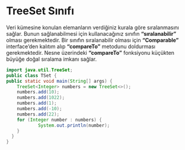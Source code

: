 # TreeSet Sınıfı

Veri kümesine konulan elemanların verdiğiniz kurala göre sıralanmasını sağlar. Bunun sağlanabilmesi için kullanacağınız sınıfın __“sıralanabilir”__ olması gerekmektedir. Bir sınıfın sıralanabilir olması için __“Comparable”__ interface’den kalıtım alıp __“compareTo”__ metodunu doldurması gerekmektedir. Nesne üzerindeki __“compareTo”__ fonksiyonu küçükten büyüğe doğal sıralama imkanı sağlar.

```java
import java.util.TreeSet; 
public class TSet { 
public static void main(String[] args) { 
	TreeSet<Integer> numbers = new TreeSet<>(); 
    numbers.add(10); 
	numbers.add(1022); 
	numbers.add(1);
	numbers.add(-10); 
	numbers.add(22); 
    for (Integer number : numbers) {
      	    System.out.println(number);
    }
  }
}
```

